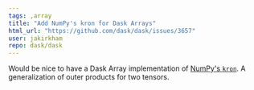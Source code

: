 ```yaml
---
tags: ,array
title: "Add NumPy's kron for Dask Arrays"
html_url: "https://github.com/dask/dask/issues/3657"
user: jakirkham
repo: dask/dask
---
```


Would be nice to have a Dask Array implementation of [NumPy's `kron`]( https://docs.scipy.org/doc/numpy-1.14.0/reference/generated/numpy.kron.html ). A generalization of outer products for two tensors.